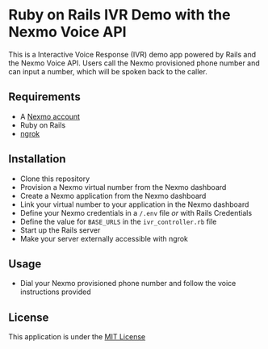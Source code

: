 # Ruby on Rails IVR Demo with the Nexmo Voice API

This is a Interactive Voice Response (IVR) demo app powered by Rails and the Nexmo Voice API. Users call the Nexmo provisioned phone number and can input a number, which will be spoken back to the caller. 

## Requirements

* A [Nexmo account](https://dashboard.nexmo.com/sign-up)
* Ruby on Rails
* [ngrok](https://ngrok.io)

## Installation

* Clone this repository
* Provision a Nexmo virtual number from the Nexmo dashboard
* Create a Nexmo application from the Nexmo dashboard
* Link your virtual number to your application in the Nexmo dashboard
* Define your Nexmo credentials in a `/.env` file *or* with Rails Credentials
* Define the value for `BASE_URLS` in the `ivr_controller.rb` file
* Start up the Rails server
* Make your server externally accessible with ngrok

## Usage

* Dial your Nexmo provisioned phone number and follow the voice instructions provided

## License

This application is under the [MIT License](LICENSE)